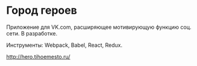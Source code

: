 # Город героев
Приложение для VK.com, расширяющее мотивирующую функцию соц. сети. В разработке.

Инструменты: Webpack, Babel, React, Redux.

http://hero.tihoemesto.ru/
